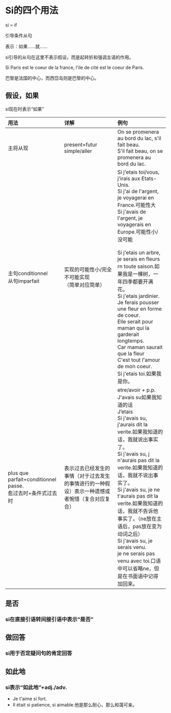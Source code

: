 # Si的四个用法

si = if

引导条件从句

表示：如果……就……



si引导的从句在这里不表示假设，而是起转折和强调主语的作用。

Si Paris est le coeur de la france, l'ile de cité est le coeur de Paris.

巴黎是法国的中心，而西岱岛则是巴黎的中心。

## 假设，如果

si现在时表示“如果”

|用法|详解|例句|
|:--|:--|:--|
|主将从现|present+futur simple/aller|On se promenera au bord du lac, s'il fait beau.<br>S'il fait beau, on se promenera au bord du lac.|
|主句conditionnel<br>从句imparfait|实现的可能性小/完全不可能实现<br>（简单对应简单）|Si j'etais toi/vous, j'irais aux Etats-Unis.<br>Si j'ai de l'argent, je voyagerai en France.可能性大<br>Si j'avais de l'argent, je voyagerais en Europe.可能性小/没可能<br><br>Si j'etais un arbre, je serais en fleurs rn toute saison.如果我是一棵树，一年四季都要开满花。<br>Si j'etais jardinier.<br>Je ferais pousser une fleur en forme de coeur.<br>Elle serait pour maman qui la garderait longtemps.<br>Car maman saurait que la fleur<br>C'est tout l'amour de mon coeur.<br>Si j'etais toi.如果我是你。|
|plus que parfait+conditionnel passe.<br>愈过去时+条件式过去时|表示过去已经发生的事情（对于过去发生的事情进行的一种假设）表示一种遗憾或者惋惜（复合对应复合）|etre/avoir + p.p.<br>J'avais su如果我知道的话<br>J’etais<br>Si j'avais su, j'aurais dit la verite.如果我知道的话，我就说出事实了。<br>Si j'avais su, j n'aurais pas dit la verite.如果我知道的话，我就不说出事实了。<br>Si j'avais su, je ne t'aurais pas dit la verite.如果我知道的话，我就不告诉他事实了。（ne放在主语后，pas放在变为动词之后）<br>Si j'avais su, je serais venu.<br>je ne serais pas venu avec toi.口语中可以省略ne，但是在书面语中记得加回来。|

## 是否

### si在直接引语转间接引语中表示“是否”

## 做回答

### si用于否定疑问句的肯定回答

## 如此地

### si表示“如此地”+adj./adv.

- Je t'aime si fort.
- Il était si patience, si aimable.他是那么耐心，那么和蔼可亲。
